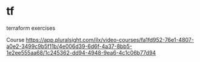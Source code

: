 # tf
terraform exercises

Course
https://app.pluralsight.com/ilx/video-courses/fa1fd952-76e1-4807-a0e2-3499c9b5f11b/4e006d39-6d6f-4a37-8bb5-1e2ee555aa68/1c245362-dd94-4948-9ea6-4c1c06b77d94


